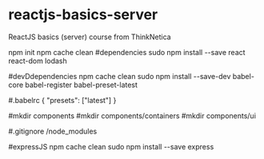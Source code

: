 # reactjs-basics-server
ReactJS basics (server) course from ThinkNetica

npm init
npm cache clean 
#dependencies
sudo npm install --save react react-dom lodash

#devDdependencies
npm cache clean
sudo npm install --save-dev babel-core babel-register babel-preset-latest


#.babelrc
{
  "presets": ["latest"]
}

#mkdir components
#mkdir components/containers 
#mkdir components/ui

#.gitignore
/node_modules

#expressJS
npm cache clean
sudo npm install --save express

